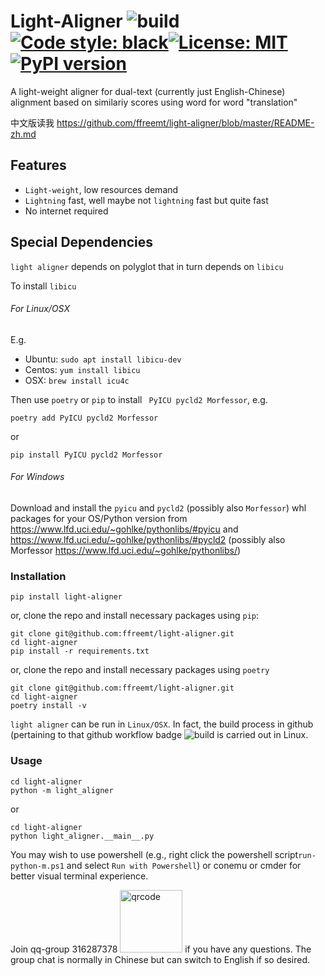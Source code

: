 # Light-Aligner ![build](https://github.com/ffreemt/light-aligner/workflows/build/badge.svg)[![Code style: black](https://img.shields.io/badge/code%20style-black-000000.svg)](https://github.com/psf/black)[![License: MIT](https://img.shields.io/badge/License-MIT-yellow.svg)](https://opensource.org/licenses/MIT)[![PyPI version](https://badge.fury.io/py/light-aligner.svg)](https://badge.fury.io/py/light-aligner)
 
A light-weight aligner for dual-text (currently just English-Chinese) alignment based on similariy scores using word for word "translation"

中文版读我 https://github.com/ffreemt/light-aligner/blob/master/README-zh.md

## Features
* `Light-weight`, low resources demand
* `Lightning` fast, well maybe not `lightning` fast but quite fast
* No internet required

## Special Dependencies
`light aligner` depends on polyglot that in turn depends on `libicu`

To install `libicu`
###### For Linux/OSX

E.g.
* Ubuntu: `sudo apt install libicu-dev`
* Centos: `yum install libicu`
* OSX: `brew install icu4c`

Then use `poetry` or `pip` to install ` PyICU pycld2 Morfessor`, e.g.
```
poetry add PyICU pycld2 Morfessor
```
or
```
pip install PyICU pycld2 Morfessor
```
###### For Windows

Download and install the `pyicu` and `pycld2` (possibly also `Morfessor`) whl packages for your OS/Python version from https://www.lfd.uci.edu/~gohlke/pythonlibs/#pyicu and https://www.lfd.uci.edu/~gohlke/pythonlibs/#pycld2 (possibly also Morfessor https://www.lfd.uci.edu/~gohlke/pythonlibs/)

### Installation
```pip install light-aligner```

or, clone the repo and install necessary packages using `pip`:
```
git clone git@github.com:ffreemt/light-aligner.git
cd light-aigner
pip install -r requirements.txt
```
or, clone the repo and install necessary packages using `poetry`
```
git clone git@github.com:ffreemt/light-aligner.git
cd light-aigner
poetry install -v
```

`light aligner` can be run in `Linux/OSX`. In fact, the build process in github (pertaining to that github workflow badge ![build](https://github.com/ffreemt/light-aligner/workflows/build/badge.svg) is carried out in Linux.

### Usage

```
cd light-aligner
python -m light_aligner
```
or
```
cd light-aligner
python light_aligner.__main__.py
```

You may wish to use powershell (e.g., right click the powershell script`run-python-m.ps1` and select `Run with Powershell`) or conemu or cmder for better visual terminal experience.

Join qq-group 316287378
<img src="https://raw.githubusercontent.com/ffreemt/light-aligner/master/data/Transtoolweb%2B%E5%8F%8C%E8%AF%AD%E5%AF%B9%E9%BD%90%E7%BE%A4%E8%81%8A%E4%BA%8C%E7%BB%B4%E7%A0%81.png" alt="qrcode" style="width:100px;"/>
if you have any questions. The group chat is normally in Chinese but can switch to English if so desired.
